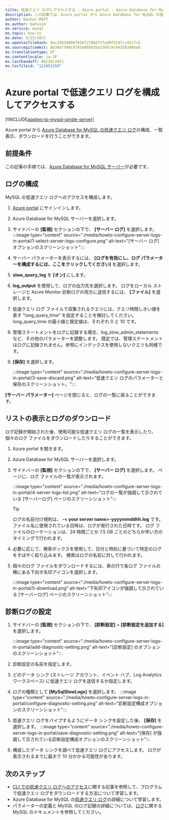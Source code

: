 ```yaml
---
title: 低速クエリ ログにアクセスする - Azure portal - Azure Database for MySQL
description: この記事では、Azure portal から Azure Database for MySQL の低速クエリ ログを構成し、それにアクセスする方法について説明します。
author: Bashar-MSFT
ms.author: bahusse
ms.service: mysql
ms.topic: how-to
ms.date: 3/15/2021
ms.openlocfilehash: 0ac29b34600f03b7270bd717ad9f5147cc41c7cb
ms.sourcegitcommit: 8b38eff08c8743a095635a1765c9c44358340aa8
ms.translationtype: HT
ms.contentlocale: ja-JP
ms.lasthandoff: 06/30/2021
ms.locfileid: "122653259"
---
```

# <a name="configure-and-access-slow-query-logs-from-the-azure-portal"></a>Azure portal で低速クエリ ログを構成してアクセスする

[!INCLUDE[applies-to-mysql-single-server](includes/applies-to-mysql-single-server.md)]

Azure portal から [Azure Database for MySQL の低速クエリ ログ](concepts-server-logs.md)の構成、一覧表示、ダウンロードを行うことができます。

## <a name="prerequisites"></a>前提条件
この記事の手順では、[Azure Database for MySQL サーバー](quickstart-create-mysql-server-database-using-azure-portal.md)が必要です。

## <a name="configure-logging"></a>ログの構成
MySQL の低速クエリ ログへのアクセスを構成します。 

1. [Azure portal](https://portal.azure.com/) にサインインします。

2. Azure Database for MySQL サーバーを選択します。

3. サイドバーの **[監視]** セクションの下で、 **[サーバー ログ]** を選択します。 
   :::image type="content" source="./media/howto-configure-server-logs-in-portal/1-select-server-logs-configure.png" alt-text="[サーバー ログ] オプションのスクリーンショット":::

4. サーバー パラメーターを表示するには、 **[ログを有効にし、ログ パラメーターを構成するには、ここをクリックしてください]** を選択します。

5. **slow_query_log** を **[オン]** にします。

6. **log_output** を使用して、ログの出力先を選択します。 ログをローカル ストレージと Azure Monitor 診断ログの両方に送信するには、 **[ファイル]** を選択します。

7. 低速クエリ ログ ファイルで収集されるクエリには、クエリ時間しきい値を表す "long_query_time" を設定することを検討してください。long_query_time の最小値と既定値は、それぞれ 0 と 10 です。

8. 管理ステートメントをログに記録する場合、log_slow_admin_statements など、その他のパラメーターを調整します。 既定では、管理ステートメントはログに記録されません。参照にインデックスを使用しないクエリも同様です。 

9. **[保存]** を選択します。 

   :::image type="content" source="./media/howto-configure-server-logs-in-portal/3-save-discard.png" alt-text="低速クエリ ログのパラメーターと保存のスクリーンショット。":::

**[サーバー パラメーター]** ページを閉じると、ログの一覧に戻ることができます。

## <a name="view-list-and-download-logs"></a>リストの表示とログのダウンロード
ログ記録が開始された後、使用可能な低速クエリ ログの一覧を表示したり、個々のログ ファイルをダウンロードしたりすることができます。

1. Azure portal を開きます。

2. Azure Database for MySQL サーバーを選択します。

3. サイドバーの **[監視]** セクションの下で、 **[サーバー ログ]** を選択します。 ページに、ログ ファイルの一覧が表示されます。

   :::image type="content" source="./media/howto-configure-server-logs-in-portal/4-server-logs-list.png" alt-text="ログの一覧が強調して示されている [サーバーログ] ページのスクリーンショット":::

   > [!TIP]
   > ログの名前付け規則は、 **-< your server name>-yyyymmddhh.log** です。 ファイル名に使用されている日時は、ログが発行された日時です。 ログ ファイルのローテーションは、24 時間ごとか 7.5 GB ごとのどちらか早い方のタイミングで行われます。 

4. 必要に応じて、検索ボックスを使用して、日付と時刻に基づいて特定のログをすばやく絞り込みます。 検索はログの名前に対して行われます。

5. 個々のログ ファイルをダウンロードするには、表の行で各ログ ファイルの横にある下向き矢印アイコンを選択します。

   :::image type="content" source="./media/howto-configure-server-logs-in-portal/5-download.png" alt-text="下矢印アイコンが強調して示されている [サーバーログ] ページのスクリーンショット":::

## <a name="set-up-diagnostic-logs"></a>診断ログの設定

1. サイドバーの **[監視]** セクションの下で、 **[診断設定]**  >  **[診断設定を追加する]** を選択します。

   :::image type="content" source="./media/howto-configure-server-logs-in-portal/add-diagnostic-setting.png" alt-text="[診断設定] のオプションのスクリーンショット":::

2. 診断設定の名前を指定します。

3. どのデータ シンク (ストレージ アカウント、イベント ハブ、Log Analytics ワークスペース) に低速クエリ ログを送信するか指定します。

4. ログの種類として **[MySqlSlowLogs]** を選択します。
:::image type="content" source="./media/howto-configure-server-logs-in-portal/configure-diagnostic-setting.png" alt-text="診断設定構成オプションのスクリーンショット":::

5. 低速クエリ ログをパイプするようにデータ シンクを設定した後、 **[保存]** を選択します。
:::image type="content" source="./media/howto-configure-server-logs-in-portal/save-diagnostic-setting.png" alt-text="[保存] が強調して示されている診断設定構成オプションのスクリーンショット":::

6. 構成したデータ シンクを調べて低速クエリ ログにアクセスします。 ログが表示されるまでに最大で 10 分かかる可能性があります。

## <a name="next-steps"></a>次のステップ
- [CLI での低速クエリ ログへのアクセス](howto-configure-server-logs-in-cli.md)に関する記事を参照して、プログラムで低速クエリ ログをダウンロードする方法について学習します。
- Azure Database for MySQL の[低速クエリ ログ](concepts-server-logs.md)の詳細について学習します。
- パラメーターの定義と MySQL のログ記録の詳細については、[ログ](https://dev.mysql.com/doc/refman/5.7/en/slow-query-log.html)に関する MySQL のドキュメントを参照してください。